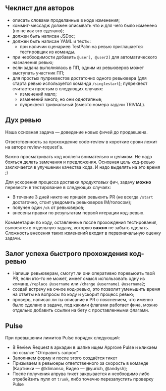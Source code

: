 ## Чеклист для авторов
* описать словами проделанные в коде изменения;
* коммит-мессадж должен описывать что и для чего было изменено (но не как это сделано);
* должен быть написан JSDoc;
* должен быть написан YAML и тесты:
  * при наличии сценариев TestPalm на ревью приглашается тестировщик из команды.
* при необходимости добавить `@user[, @user2]` для автоматического назначения ревью;
* если задача выполнялась в ПП, одним из ревьюверов может выступать участник ПП;
* для простых пулреквестов достаточно одного ревьювера (для старта ревью используется команда `/singlestart`); пулреквест считается простым в следующих случаях:
  * изменений мало;
  * изменений много, но они однотипные;
  * пулреквест тривиальный (вместо номера задачи TRIVIAL).

## Дух ревью
Наша основная задача — доведение новых фичей до продакшена.

Ответственность за прохождение code-review в короткие сроки лежит на авторе review-request'a.

Важно просматривать код коллеги внимательно и целиком. Не надо бояться делать замечания и предложения. Основная цель код-ревью заключается в улучшении качества кода. И надо выделять на это время ;)

Для ускорения процесса доставки _продуктовых_ фич, задачу **можно** перевести в тестирование в следующих случаях:
* В течение 3 дней никто не пришёл ревьюить PR (не всегда `/start` достаточно, стоит уведомить ревьюверов IM/голосом);
* получен один `/ok` от ревьюверов;
* внесены правки по результатам первой итерации код-ревью.

Комментарии по коду, оставленные после прохождения тестирования, выносятся в отдельную задачу, которую **важно** не забыть сделать. Сложность внесения таких изменений входит в первоначальную оценку задачи.

## Залог успеха быстрого прохождения код-ревью
* Напиши ревьюверам, смогут ли они оперативно поревьюить твой PR, если кто-то не может, имеет смысл использовать одну из команд `/replace @username` или `/change @username1 @username2`;
* создай встречу на очное код-ревью, это позволит уменьшить время на ответы на вопросы по коду и ускорит процесс ревью;
* проверь, написал ли ты описание к PR с пояснением, что именно было сделано в задаче, под какими флагами работает фича, можно отдельно добавить ссылки на бету с проставленными флагами.

## Pulse
При превышении лимитов Pulse порядок следующий:
* В Review Request в аркадии в шапке ищем Approve Pulse и кликаем по ссылке "Отправить запрос"
* Заполняем форму и после этого создаётся тикет
* Призываем в ревьюеры ответственного за скорость в команде (Картинки — @klimanso, Видео — @yurich, @andysh);
* После получения апрува тикет закрывается и необходимо либо отребейзить пулл от `trunk`, либо точечно перезапустить проверку Pulse
